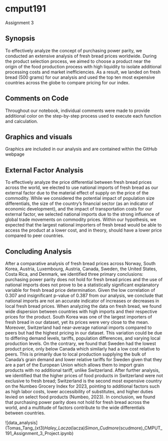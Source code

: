 # cmput191
Assignment 3

## Synopsis

To effectively analyze the concept of purchasing power parity, we conducted an extensive analysis of fresh bread prices worldwide. During the product selection process, we aimed to choose a product near the origin of the food production process with high liquidity to isolate additional processing costs and market inefficiencies. As a result, we landed on fresh bread (500 grams) for our analysis and used the top ten most expensive countries across the globe to compare pricing for our index.

## Comments on Code

Throughout our notebook, individual comments were made to provide additional color on the step-by-step process used to execute each function and calculation.

## Graphics and visuals

Graphics are included in our analysis and are contained within the GitHub webpage

## External Factor Analysis

To effectively analyze the price differential between fresh bread prices across the world,
we elected to use national imports of fresh bread as our external factor due to the material effect of supply on the price of the commodity. While we considered the potential impact of population size differentials, the size of the country’s financial sector (as an indicator of economic development), and the impact of transportation costs for our external factor, we selected national imports due to the strong influence of global trade movements on commodity prices. Within our hypothesis, we expected that the largest national importers of fresh bread would be able to access the product at a lower cost, and in theory, should have a lower price compared to peer countries.

## Concluding Analysis

After a comparative analysis of fresh bread prices across Norway, South Korea, Austria,
Luxembourg, Austria, Canada, Sweden, the United States, Costa Rica, and Denmark, we identified three primary conclusions: purchasing power parity does not hold for fresh bread prices and the use of national imports does not prove to be a statistically significant explanatory variable for fresh bread price determination. Given the low correlation of 0.307 and insignificant p-value of 0.387 from our analysis, we conclude that national imports are not an accurate indicator of increases or decreases in local fresh bread prices. When analyzing the data on fresh bread, we found wide dispersion between countries with high imports and their respective prices for the product. South Korea was one of the largest importers of fresh bread in our dataset, yet its prices were very close to the mean. Moreover, Switzerland had near-average national imports compared to peers but had the highest pricing in our dataset. This variation could be due to differing demand levels, tariffs, population differences, and varying local production levels. On the contrary, we found that Sweden had the lowest product price, only below Canada which similarly had a low cost relative to peers. This is primarily due to local production supplying the bulk of Canada’s grain demand and lower relative tariffs for Sweden given that they are a part of the European Union which allows them to import grain products with no additional tariff, unlike Switzerland. After further analysis, we identified that the higher prices of food products in Switzerland were not exclusive to fresh bread; Switzerland is the second most expensive country on the Numbeo Grocery Index for 2023, pointing to additional factors such as high labor costs, lower accessibility of substitutes, and higher duties levied on select food products (Numbeo, 2023). In conclusion, we found that purchasing power parity does not hold for fresh bread across the world, and a multitude of factors contribute to the wide differentials between countries.

![data_analysis] (Tomas_Tang_(xt3)_Haley_Lacza_(lacza)_Simon_Cudmore_(scudmore)_CMPUT_191_Assignment_3_Project.ipynb)
